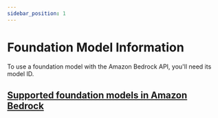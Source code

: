 ```yaml
---
sidebar_position: 1
---
```

# Foundation Model Information 
To use a foundation model with the Amazon Bedrock API, you'll need its model ID.

## [Supported foundation models in Amazon Bedrock](https://docs.aws.amazon.com/bedrock/latest/userguide/models-supported.html)